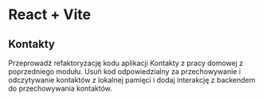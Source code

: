 # React + Vite

## Kontakty
Przeprowadź refaktoryzację kodu aplikacji Kontakty z pracy domowej z poprzedniego modułu. Usuń kod odpowiedzialny za przechowywanie i odczytywanie kontaktów z lokalnej pamięci i dodaj interakcję z backendem do przechowywania kontaktów.

